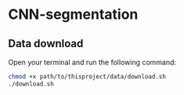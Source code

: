 # CNN-segmentation

## Data download
Open your terminal and run the following command: 
```bash
chmod +x path/to/thisproject/data/download.sh
./download.sh

